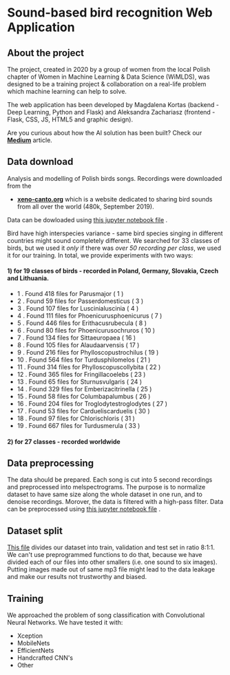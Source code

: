 # Sound-based bird recognition Web Application

## About the project

The project, created in 2020 by a group of women from the local Polish chapter of Women in Machine Learning & Data
Science (WiMLDS), was designed to be a training project & collaboration on a real-life problem which machine learning
can help to solve.

The web application has been developed by Magdalena Kortas (backend - Deep Learning, Python and Flask) and Aleksandra
Zachariasz (frontend - Flask, CSS, JS, HTML5 and graphic design).

Are you curious about how the AI solution has been built? Check
our **[Medium](https://towardsdatascience.com/sound-based-bird-classification-965d0ecacb2b)** article.

## Data download

Analysis and modelling of Polish birds songs. Recordings were downloaded from the

- **[xeno-canto.org](https://www.xeno-canto.org/)** which is a website dedicated to sharing bird sounds from all over
  the world (480k, September 2019).

Data can be dowloaded
using [this jupyter notebook file](https://github.com/wimlds-trojmiasto/birds/blob/master/notebooks/AM_downloadData.ipynb)
.

Bird have high interspecies variance - same bird species singing in different countries might sound completely
different. We searched for 33 classes of birds, but we used it _only_ if there was _over 50 recording per class_, we
used it for our training.
In total, we provide experiments with two ways:

#### 1) for 19 classes of birds - recorded in Poland, Germany, Slovakia, Czech and Lithuania.

- 1 . Found 418 files for Parusmajor ( 1 )
- 2 . Found 59 files for Passerdomesticus ( 3 )
- 3 . Found 107 files for Luscinialuscinia ( 4 )
- 4 . Found 111 files for Phoenicurusphoenicurus ( 7 )
- 5 . Found 446 files for Erithacusrubecula ( 8 )
- 6 . Found 80 files for Phoenicurusochruros ( 10 )
- 7 . Found 134 files for Sittaeuropaea ( 16 )
- 8 . Found 105 files for Alaudaarvensis ( 17 )
- 9 . Found 216 files for Phylloscopustrochilus ( 19 )
- 10 . Found 564 files for Turdusphilomelos ( 21 )
- 11 . Found 314 files for Phylloscopuscollybita ( 22 )
- 12 . Found 365 files for Fringillacoelebs ( 23 )
- 13 . Found 65 files for Sturnusvulgaris ( 24 )
- 14 . Found 329 files for Emberizacitrinella ( 25 )
- 15 . Found 58 files for Columbapalumbus ( 26 )
- 16 . Found 204 files for Troglodytestroglodytes ( 27 )
- 17 . Found 53 files for Cardueliscarduelis ( 30 )
- 18 . Found 97 files for Chlorischloris ( 31 )
- 19 . Found 667 files for Turdusmerula ( 33 )

#### 2) for 27 classes - recorded worldwide

## Data preprocessing

The data should be prepared. Each song is cut into 5 second recordings and preprocessed into melspectrograms. The
purpose is to normalize dataset to have same size along the whole dataset in one run, and to denoise recordings.
Morover, the data is filtered with a high-pass filter. Data can be preprocessed
using [this jupyter notebook file](https://github.com/wimlds-trojmiasto/birds/blob/master/notebooks/AM_prepareData.ipynb)
.

## Dataset split

[This file](https://github.com/wimlds-trojmiasto/birds/blob/master/notebooks/AM_splitDataset.ipynb) divides our dataset
into train, validation and test set in ratio 8:1:1. We can't use preprogrammed functions to do that, because we have
divided each of our files into other smallers (i.e. one sound to six images). Putting images made out of same mp3 file
might lead to the data leakage and make our results not trustworthy and biased.

## Training

We approached the problem of song classification with Convolutional Neural Networks. We have tested it with:

- Xception
- MobileNets
- EfficientNets
- Handcrafted CNN's
- Other

